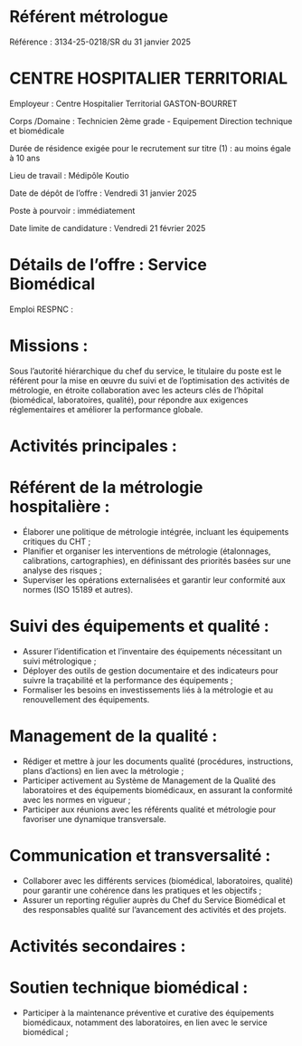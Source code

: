 # Référent métrologue

Référence : 3134-25-0218/SR du 31 janvier 2025

# CENTRE HOSPITALIER TERRITORIAL

Employeur : Centre Hospitalier Territorial GASTON-BOURRET

Corps /Domaine : Technicien 2ème grade - Equipement Direction technique et biomédicale

Durée de résidence exigée pour le recrutement sur titre (1) : au moins égale à 10 ans

Lieu de travail : Médipôle Koutio

Date de dépôt de l’offre : Vendredi 31 janvier 2025

Poste à pourvoir : immédiatement

Date limite de candidature : Vendredi 21 février 2025

# Détails de l’offre : Service Biomédical

Emploi RESPNC :

# Missions :

Sous l’autorité hiérarchique du chef du service, le titulaire du poste est le référent pour la mise en œuvre du suivi et de l’optimisation des activités de métrologie, en étroite collaboration avec les acteurs clés de l’hôpital (biomédical, laboratoires, qualité), pour répondre aux exigences réglementaires et améliorer la performance globale.

# Activités principales :

# Référent de la métrologie hospitalière :

- Élaborer une politique de métrologie intégrée, incluant les équipements critiques du CHT ;
- Planifier et organiser les interventions de métrologie (étalonnages, calibrations, cartographies), en définissant des priorités basées sur une analyse des risques ;
- Superviser les opérations externalisées et garantir leur conformité aux normes (ISO 15189 et autres).

# Suivi des équipements et qualité :

- Assurer l’identification et l’inventaire des équipements nécessitant un suivi métrologique ;
- Déployer des outils de gestion documentaire et des indicateurs pour suivre la traçabilité et la performance des équipements ;
- Formaliser les besoins en investissements liés à la métrologie et au renouvellement des équipements.

# Management de la qualité :

- Rédiger et mettre à jour les documents qualité (procédures, instructions, plans d’actions) en lien avec la métrologie ;
- Participer activement au Système de Management de la Qualité des laboratoires et des équipements biomédicaux, en assurant la conformité avec les normes en vigueur ;
- Participer aux réunions avec les référents qualité et métrologie pour favoriser une dynamique transversale.

# Communication et transversalité :

- Collaborer avec les différents services (biomédical, laboratoires, qualité) pour garantir une cohérence dans les pratiques et les objectifs ;
- Assurer un reporting régulier auprès du Chef du Service Biomédical et des responsables qualité sur l’avancement des activités et des projets.

# Activités secondaires :

# Soutien technique biomédical :

- Participer à la maintenance préventive et curative des équipements biomédicaux, notamment des laboratoires, en lien avec le service biomédical ;